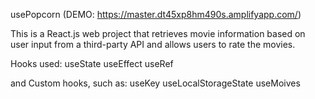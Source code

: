 usePopcorn
(DEMO: https://master.dt45xp8hm490s.amplifyapp.com/)

This is a React.js web project that retrieves movie information based on user input from a third-party API and allows users to rate the movies.

Hooks used:
useState
useEffect
useRef

and Custom hooks, such as:
useKey
useLocalStorageState
useMoives
